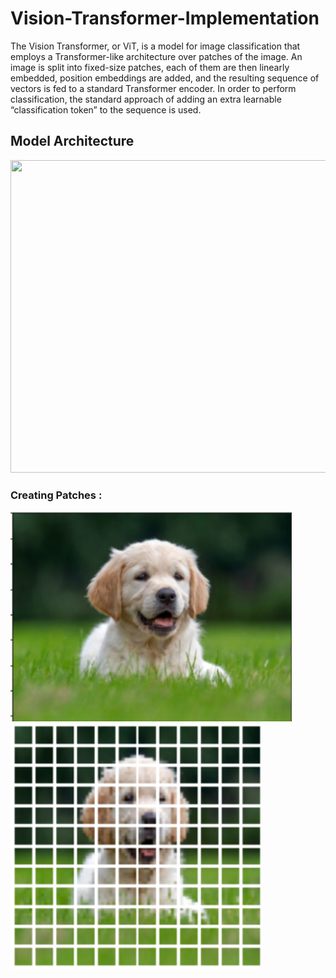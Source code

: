 # Vision-Transformer-Implementation

The Vision Transformer, or ViT, is a model for image classification that employs a Transformer-like architecture over patches of the image. An image is split into fixed-size patches, each of them are then linearly embedded, position embeddings are added, and the resulting sequence of vectors is fed to a standard Transformer encoder. In order to perform classification, the standard approach of adding an extra learnable “classification token” to the sequence is used.


## Model Architecture

<p float="left">
  <img src="https://www.deepdetect.com/img/blog_01_vit_arch.png" width="680" height="500" />
</p>


### Creating Patches : 

<p float="left">
  <img src="https://github.com/IMvision12/Vision-Transformer-Implementation/blob/main/images/1.PNG" width="450" />
  <img src="https://github.com/IMvision12/Vision-Transformer-Implementation/blob/main/images/2.PNG" width="400" />
</p>
